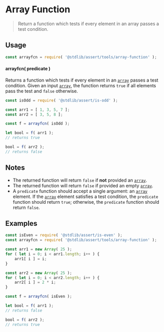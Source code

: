 <!--

@license Apache-2.0

Copyright (c) 2018 The Stdlib Authors.

Licensed under the Apache License, Version 2.0 (the "License");
you may not use this file except in compliance with the License.
You may obtain a copy of the License at

   http://www.apache.org/licenses/LICENSE-2.0

Unless required by applicable law or agreed to in writing, software
distributed under the License is distributed on an "AS IS" BASIS,
WITHOUT WARRANTIES OR CONDITIONS OF ANY KIND, either express or implied.
See the License for the specific language governing permissions and
limitations under the License.

-->

# Array Function

> Return a function which tests if every element in an array passes a test condition.

<section class="usage">

## Usage

```javascript
const arrayfcn = require( '@stdlib/assert/tools/array-function' );
```

<a name="arrayfcn"></a>

#### arrayfcn( predicate )

Returns a function which tests if every element in an [`array`][mdn-array] passes a test condition. Given an input [`array`][mdn-array], the function returns `true` if all elements pass the test and `false` otherwise.

```javascript
const isOdd = require( '@stdlib/assert/is-odd' );

const arr1 = [ 1, 3, 5, 7 ];
const arr2 = [ 3, 5, 8 ];

const f = arrayfcn( isOdd );

let bool = f( arr1 );
// returns true

bool = f( arr2 );
// returns false
```

</section>

<!-- /.usage -->

<section class="notes">

## Notes

-   The returned function will return `false` if **not** provided an [`array`][mdn-array].
-   The returned function will return `false` if provided an empty [`array`][mdn-array].
-   A `predicate` function should accept a single argument: an [`array`][mdn-array] element. If the [`array`][mdn-array] element satisfies a test condition, the `predicate` function should return `true`; otherwise, the `predicate` function should return `false`.

</section>

<!-- /.notes -->

<section class="examples">

## Examples

<!-- eslint no-undef: "error" -->

```javascript
const isEven = require( '@stdlib/assert/is-even' );
const arrayfcn = require( '@stdlib/assert/tools/array-function' );

const arr1 = new Array( 25 );
for ( let i = 0; i < arr1.length; i++ ) {
    arr1[ i ] = i;
}

const arr2 = new Array( 25 );
for ( let i = 0; i < arr2.length; i++ ) {
    arr2[ i ] = 2 * i;
}

const f = arrayfcn( isEven );

let bool = f( arr1 );
// returns false

bool = f( arr2 );
// returns true
```

</section>

<!-- /.examples -->

<!-- Section for related `stdlib` packages. Do not manually edit this section, as it is automatically populated. -->

<section class="related">

</section>

<!-- /.related -->

<!-- Section for all links. Make sure to keep an empty line after the `section` element and another before the `/section` close. -->

<section class="links">

[mdn-array]: https://developer.mozilla.org/en-US/docs/Web/JavaScript/Reference/Global_Objects/Array

</section>

<!-- /.links -->
